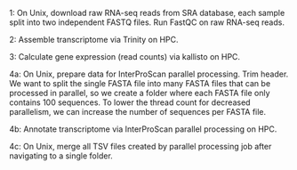 1: On Unix, download raw RNA-seq reads from SRA database, each sample split into two independent FASTQ files. Run FastQC on raw RNA-seq reads.

2: Assemble transcriptome via Trinity on HPC.

3: Calculate gene expression (read counts) via kallisto on HPC.

4a: On Unix, prepare data for InterProScan parallel processing. Trim header. We want to split the single FASTA file into many FASTA files that can be processed in parallel, so we create a folder where each FASTA file only contains 100 sequences. To lower the thread count for decreased parallelism, we can increase the number of sequences per FASTA file.

4b: Annotate transcriptome via InterProScan parallel processing on HPC.

4c: On Unix, merge all TSV files created by parallel processing job after navigating to a single folder.